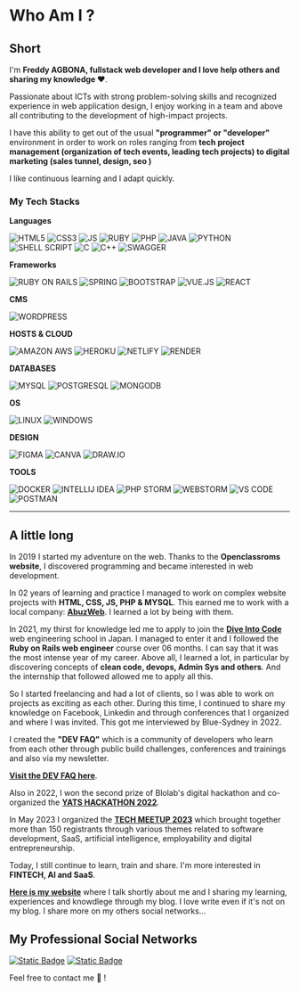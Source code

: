 # Who Am I ?

## Short

I'm **Freddy AGBONA, fullstack web developer and I love help others and sharing my knowledge ❤️**.

Passionate about ICTs with strong problem-solving skills and recognized experience in web application design, I enjoy working in a team and above all contributing to the development of high-impact projects.

I have this ability to get out of the usual **"programmer" or "developer"** environment in order to work on roles ranging from **tech project management (organization of tech events, leading tech projects) to digital marketing (sales tunnel, design, seo )**

I like continuous learning and I adapt quickly.

### My Tech Stacks

**Languages**

![HTML5](https://img.shields.io/badge/HTML5-%23fff?style=for-the-badge&logo=html5&logoColor=%23fff&color=%23E34F26)
![CSS3](https://img.shields.io/badge/CSS3-%231572B6?style=for-the-badge&logo=css3)
![JS](https://img.shields.io/badge/JS-%23F7DF1E?style=for-the-badge&logo=javascript&logoColor=white)
![RUBY](https://img.shields.io/badge/RUBY-%23CC342D?style=for-the-badge&logo=ruby&logoColor=%23fff)
![PHP](https://img.shields.io/badge/PHP-%23777BB4?style=for-the-badge&logo=php&logoColor=%23fff)
![JAVA](https://img.shields.io/badge/JAVA-blue?style=for-the-badge&logoColor=%23fff)
![PYTHON](https://img.shields.io/badge/PYTHON-%233776AB?style=for-the-badge&logo=python&logoColor=%23fff)
![SHELL SCRIPT](https://img.shields.io/badge/SHELL_SCRIPT-%23000?style=for-the-badge&logo=gnubash&logoColor=%23fff)
![C](https://img.shields.io/badge/C-%23A8B9CC?style=for-the-badge&logo=c&logoColor=%23fff)
![C++](https://img.shields.io/badge/C%2B%2B-%2300599C?style=for-the-badge&logo=c%2B%2B&logoColor=%23fff)
![SWAGGER](https://img.shields.io/badge/SWAGGER-%2385EA2D?style=for-the-badge&logo=swagger&logoColor=%23fff)

**Frameworks**

![RUBY ON RAILS](https://img.shields.io/badge/RAILS-%23CC0000?style=for-the-badge&logo=rubyonrails&logoColor=%23fff)
![SPRING](https://img.shields.io/badge/SPRING-%236DB33F?style=for-the-badge&logo=spring&logoColor=%23fff)
![BOOTSTRAP](https://img.shields.io/badge/BOOTSTRAP-%237952B3?style=for-the-badge&logo=bootstrap&logoColor=%23fff)
![VUE.JS](https://img.shields.io/badge/VUE_JS-%234FC08D?style=for-the-badge&logo=vuedotjs&logoColor=%23fff)
![REACT](https://img.shields.io/badge/REACT-%2361DAFB?style=for-the-badge&logo=react&logoColor=%23fff)

**CMS**

![WORDPRESS](https://img.shields.io/badge/WORDPRESS-%2321759B?style=for-the-badge&logo=wordpress&logoColor=%23fff)

**HOSTS & CLOUD**

![AMAZON AWS](https://img.shields.io/badge/AWS-%23232F3E?style=for-the-badge&logo=amazonaws&logoColor=%23fff)
![HEROKU](https://img.shields.io/badge/HEROKU-%23430098?style=for-the-badge&logo=heroku&logoColor=%23fff)
![NETLIFY](https://img.shields.io/badge/NETLIFY-%2300C7B7?style=for-the-badge&logo=netlify&logoColor=%23fff)
![RENDER](https://img.shields.io/badge/RENDER-%2346E3B7?style=for-the-badge&logo=render&logoColor=%23fff)

**DATABASES**

![MYSQL](https://img.shields.io/badge/MYSQL-%234479A1?style=for-the-badge&logo=mysql&logoColor=%23fff)
![POSTGRESQL](https://img.shields.io/badge/POSTGRESQL-%234169E1?style=for-the-badge&logo=postgresql&logoColor=%23fff)
![MONGODB](https://img.shields.io/badge/MONGODB-%2347A248?style=for-the-badge&logo=mongodb&logoColor=%23fff)

**OS**

![LINUX](https://img.shields.io/badge/LINUX-%23FCC624?style=for-the-badge&logo=linux&logoColor=%23fff)
![WINDOWS](https://img.shields.io/badge/WINDOWS-%230078D4?style=for-the-badge&logo=windows&logoColor=%23fff)

**DESIGN**

![FIGMA](https://img.shields.io/badge/FIGMA-%23F24E1E?style=for-the-badge&logo=figma&logoColor=%23fff)
![CANVA](https://img.shields.io/badge/CANVA-%2300C4CC?style=for-the-badge&logo=canva&logoColor=%23fff)
![DRAW.IO](https://img.shields.io/badge/DRAW.IO-%23F08705?style=for-the-badge&logo=diagramsdotnet&logoColor=%23fff)

**TOOLS**

![DOCKER](https://img.shields.io/badge/DOCKER-%232496ED?style=for-the-badge&logo=docker&logoColor=%23fff)
![INTELLIJ IDEA](https://img.shields.io/badge/INTELLIJ_IDEA-%23000000?style=for-the-badge&logo=intellijidea&logoColor=%23fff)
![PHP STORM](https://img.shields.io/badge/PHP_STORM-%23000000?style=for-the-badge&logo=phpstorm&logoColor=%23fff)
![WEBSTORM](https://img.shields.io/badge/WEBSTORM-%23000000?style=for-the-badge&logo=webstorm&logoColor=%23fff)
![VS CODE](https://img.shields.io/badge/VS_CODE-%23007ACC?style=for-the-badge&logo=visualstudiocode&logoColor=%23fff)
![POSTMAN](https://img.shields.io/badge/POSTMAN-%23FF6C37?style=for-the-badge&logo=postman&logoColor=%23fff)

___

## A little long

In 2019 I started my adventure on the web. Thanks to the **Openclassroms website**, I discovered programming and became interested in web development.

In 02 years of learning and practice I managed to work on complex website projects with **HTML, CSS, JS, PHP & MYSQL**. This earned me to work with a local company: **[AbuzWeb](https://abuzweb.com)**. I learned a lot by being with them.

In 2021, my thirst for knowledge led me to apply to join the **[Dive Into Code](https://diveintocode.jp/)** web engineering school in Japan. I managed to enter it and I followed the **Ruby on Rails web engineer** course over 06 months. I can say that it was the most intense year of my career. Above all, I learned a lot, in particular by discovering concepts of **clean code, devops, Admin Sys and others**. And the internship that followed allowed me to apply all this.

So I started freelancing and had a lot of clients, so I was able to work on projects as exciting as each other. During this time, I continued to share my knowledge on Facebook, Linkedin and through conferences that I organized and where I was invited. This got me interviewed by Blue-Sydney in 2022.

I created the **"DEV FAQ"** which is a community of developers who learn from each other through public build challenges, conferences and trainings and also via my newsletter.

**[Visit the DEV FAQ here](https://kloo.me/faqdudev)**.

Also in 2022, I won the second prize of Blolab's digital hackathon and co-organized the **[YATS HACKATHON 2022](https://lechasseurinfos.net/yats-hackathon-2022-katre-remporte-premier-prix/)**.

In May 2023 I organized the **[TECH MEETUP 2023](https://www.linkedin.com/posts/fredthedev_faqdudev-fredthedev-techmeetup2023-activity-7066353004181905408-7yb4?utm_source=share&utm_medium=member_desktop)** which brought together more than 150 registrants through various themes related to software development, SaaS, artificial intelligence, employability and digital entrepreneurship.

Today, I still continue to learn, train and share. I'm more interested in **FINTECH, AI and SaaS**.




**[Here is my website](https://fredthedev.com)** where I talk shortly about me and I sharing my learning, experiences and knowdlege through my blog. I love write even if it's not on my blog. I share more on my others social networks...

## My Professional Social Networks

<a href="https://facebook.com/freddy.agbona.3" target="_blank"><img alt="Static Badge" src="https://img.shields.io/badge/FACEBOOK-%231877F2?style=for-the-badge&logo=facebook&logoColor=%23fff"></a>
<a href="https://www.linkedin.com/in/fredthedev/" target="_blank"><img alt="Static Badge" src="https://img.shields.io/badge/LINKEDIN-%230A66C2?style=for-the-badge&logo=linkedin&logoColor=%23fff">
</a>


Feel free to contact me 💌 !
